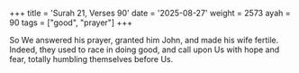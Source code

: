 +++
title = 'Surah 21, Verses 90'
date = '2025-08-27'
weight = 2573
ayah = 90
tags = ["good", "prayer"]
+++

So We answered his prayer, granted him John, and made his wife fertile. Indeed, they used to race in doing good, and call upon Us with hope and fear, totally humbling themselves before Us.